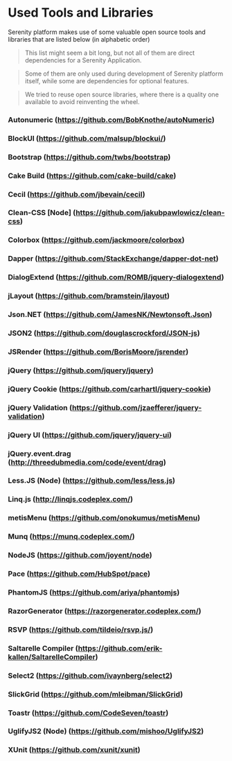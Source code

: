 # Used Tools and Libraries

Serenity platform makes use of some valuable open source tools and libraries that are listed below (in alphabetic order)

>This list might seem a bit long, but not all of them are direct dependencies for a Serenity Application.

>Some of them are only used during development of Serenity platform itself, while some are dependencies for optional features.

>We tried to reuse open source libraries, where there is a quality one available to avoid reinventing the wheel.

### Autonumeric (https://github.com/BobKnothe/autoNumeric)

### BlockUI (https://github.com/malsup/blockui/)

### Bootstrap (https://github.com/twbs/bootstrap)

### Cake Build (https://github.com/cake-build/cake)

### Cecil (https://github.com/jbevain/cecil)

### Clean-CSS [Node] (https://github.com/jakubpawlowicz/clean-css)

### Colorbox (https://github.com/jackmoore/colorbox)

### Dapper (https://github.com/StackExchange/dapper-dot-net)

### DialogExtend (https://github.com/ROMB/jquery-dialogextend)

### jLayout (https://github.com/bramstein/jlayout)

### Json.NET (https://github.com/JamesNK/Newtonsoft.Json)

### JSON2 (https://github.com/douglascrockford/JSON-js)

### JSRender (https://github.com/BorisMoore/jsrender)

### jQuery (https://github.com/jquery/jquery)

### jQuery Cookie (https://github.com/carhartl/jquery-cookie)

### jQuery Validation (https://github.com/jzaefferer/jquery-validation)

### jQuery UI (https://github.com/jquery/jquery-ui)

### jQuery.event.drag (http://threedubmedia.com/code/event/drag)

### Less.JS (Node) (https://github.com/less/less.js)

### Linq.js (http://linqjs.codeplex.com/)

### metisMenu (https://github.com/onokumus/metisMenu)

### Munq (https://munq.codeplex.com/)

### NodeJS (https://github.com/joyent/node)

### Pace (https://github.com/HubSpot/pace)

### PhantomJS (https://github.com/ariya/phantomjs)

### RazorGenerator (https://razorgenerator.codeplex.com/)

### RSVP (https://github.com/tildeio/rsvp.js/)

### Saltarelle Compiler (https://github.com/erik-kallen/SaltarelleCompiler)

### Select2 (https://github.com/ivaynberg/select2)

### SlickGrid (https://github.com/mleibman/SlickGrid)

### Toastr (https://github.com/CodeSeven/toastr)

### UglifyJS2 (Node) (https://github.com/mishoo/UglifyJS2)

### XUnit (https://github.com/xunit/xunit)

